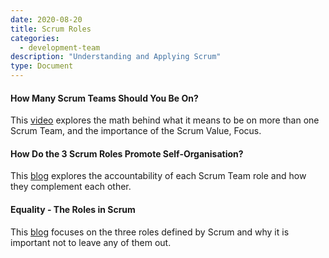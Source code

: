 ```yaml
---
date: 2020-08-20
title: Scrum Roles
categories:
  - development-team
description: "Understanding and Applying Scrum"
type: Document
---
```

#### How Many Scrum Teams Should You Be On?
This [video](https://www.scrum.org/resources/blog/how-many-scrum-teams-should-you-be) explores the math behind what it means to be on more than one Scrum Team, and the importance of the Scrum Value, Focus.

#### How Do the 3 Scrum Roles Promote Self-Organisation?
This [blog](https://www.scrum.org/resources/blog/how-do-3-scrum-roles-promote-self-organization) explores the accountability of each Scrum Team role and how they complement each other.

#### Equality - The Roles in Scrum
This [blog](https://www.scrum.org/resources/blog/equality-roles-scrum) focuses on the three roles defined by Scrum and why it is important not to leave any of them out.
